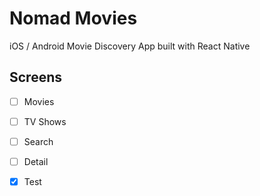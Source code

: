 # Nomad Movies

iOS / Android Movie Discovery App built with React Native

## Screens

- [ ] Movies
- [ ] TV Shows
- [ ] Search
- [ ] Detail

- [x] Test
